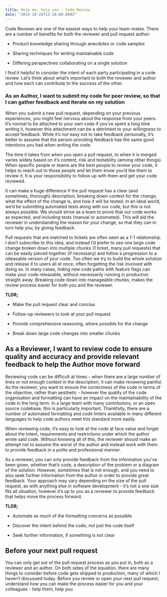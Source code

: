```yaml
---
title: Help me, help you - Code Review
date: "2019-10-24T12:18:00.000Z"
---
```


Code Reviews are one of the easiest ways to help your team-mates. There are a number of benefits for both the reviewer and pull request author:

- Product knowledge sharing through anecdotes or code samples

- Sharing techniques for writing maintainable code

- Differing perspectives collaborating on a single solution

I find it helpful to consider the intent of each party participating in a code review. Let’s think about what’s important to both the reviewer and author and how each can contribute to the success of the other.

### As an Author, I want to submit my code for peer review, so that I can gather feedback and iterate on my solution

When you submit a new pull request, depending on your previous experiences, you might feel nervous about the response from your peers. It’s normal to be attached to your own code if you’ve spent a long time writing it, however this attachment can be a detriment to your willingness to accept feedback. While it’s not easy not to take feedback personally, it’s better to assume that the person providing feedback has the same good intentions you had when writing the code.

The time it takes from when you open a pull request, to when it is merged varies widely based on it’s content, risk and testability (among other things). When specific people or teams are the best people to review your code, it helps to reach out to those people and let them know you’d like them to review it. It is your responsibility to follow up with them and get your code reviewed.

It can make a huge difference if the pull request has a clear (and sometimes, thorough) description, breaking down context for the change, what the effect of the change is, and how it will be tested. In an ideal world, we’d be submitting automated tests along with our code, but this is not always possible. We should strive as a team to prove that our code works as expected, and including tests (manual or automated). This will aid the reviewer in understanding the reason for your change, so that they can in turn help you, by giving feedback. 

Pull requests that are matched to tickets are often seen as a 1-1 relationship. I don’t subscribe to this idea, and instead I’d prefer to see one large code change broken down into multiple chunks (1 ticket, many pull requests) that can be easily pieced together (if necessary) and follow a progression to a releasable version of your code. Too often we try to build the whole solution and release it to users all at once, often forgetting the risk involved with doing so. In many cases, hiding new code paths with feature flags can make your code releasable, without necessarily running in production straight away. Breaking code down into manageable chunks, makes the review process easier for both you and the reviewer.

**TLDR;**

- Make the pull request clear and concise.

- Follow-up reviewers to look at your pull request

- Provide comprehensive reasoning, where possible for the change

- Break down large code changes into smaller chunks

## As a Reviewer, I want to review code to ensure quality and accuracy and provide relevant feedback to help the Author move forward

Reviewing code can be difficult at times - when there are a large number of lines or not enough context in the description, it can make reviewing painful. As the reviewer, you want to ensure the correctness of the code in terms of the objective, rather than aesthetic - however the quality of the code organisation and formatting can have an impact on the maintainability of the code in the long term. In a large team with many contributors, or an open source codebase, this is particularly important. Thankfully, there are a number of automated formatting and code linters available in many different languages to help code authors meet this standard more easily. 

When reviewing code, it’s easy to look at the code at face value and forget about the intent, requirements and restrictions under which the author wrote said code. Without knowing all of this, the reviewer should make an attempt not to assume the worst of the author and instead work with them to provide feedback in a polite and professional manner. 

As a reviewer, you can only provide feedback from the information you’ve been given, whether that’s code, a description of the problem or a diagram of the solution. However, sometimes that is not enough, and you need to also seek further information from the author in order to provide great feedback. Your approach may vary depending on the size of the pull request, as with anything else in software development - it’s not a one size fits all situation, however it’s up to you as a reviewer to provide feedback that helps move the process forward.

**TLDR;**

- Automate as much of the formatting concerns as possible

- Discover the intent behind the code, not just the code itself

- Seek further information, if something is not clear

## Before your next pull request

You can only get out of the pull request process as you put in, both as a reviewer and an author. On both sides of the equation, there are many things to consider before code gets shipped to production, many of which I haven’t discussed today. Before you review or open your next pull request, understand how you can make the process easier for you and your colleagues - help them, help you.